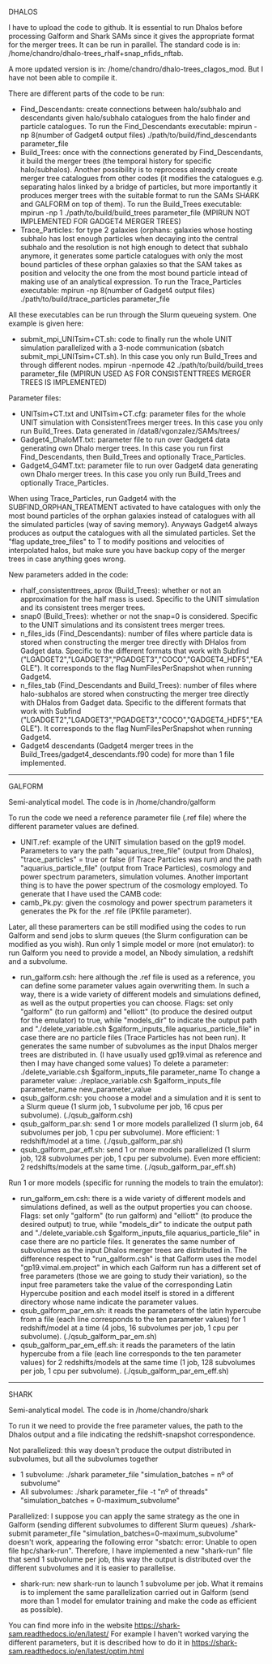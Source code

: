 DHALOS

I have to upload the code to github. It is essential to run Dhalos before processing Galform and Shark SAMs since it gives the appropriate format for the merger trees. It can be run in parallel. The standard code is in: /home/chandro/dhalo-trees_rhalf+snap_nfids_nftab.

A more updated version is in: /home/chandro/dhalo-trees_clagos_mod. But I have not been able to compile it.

There are different parts of the code to be run:
- Find_Descendants: create connections between halo/subhalo and descendants given halo/subhalo catalogues from the halo finder and particle catalogues.
To run the Find_Descendants executable:  mpirun -np 8(number of Gadget4 output files) ./path/to/build/find_descendants parameter_file
- Build_Trees: once with the connections generated by Find_Descendants, it build the merger trees (the temporal history for specific halo/subhalos). Another possibility is to reprocess already create merger tree catalogues from other codes (it modifies the catalogues e.g. separating halos linked by a bridge of particles, but more importantly it produces merger trees with the suitable format to run the SAMs SHARK and GALFORM on top of them).
To run the Build_Trees executable:  mpirun -np 1 ./path/to/build/build_trees parameter_file (MPIRUN NOT IMPLEMENTED FOR GADGET4 MERGER TREES)
- Trace_Particles: for type 2 galaxies (orphans: galaxies whose hosting subhalo has lost enough particles when decaying into the central subhalo and the resolution is not high enough to detect that subhalo anymore, it generates some particle catalogues with only the most bound particles of these orphan galaxies so that the SAM takes as position and velocity the one from the most bound particle intead of making use of an analytical expression.
To run the Trace_Particles executable:  mpirun -np 8(number of Gadget4 output files) ./path/to/build/trace_particles parameter_file

All these executables can be run through the Slurm queueing system. One example is given here:
- submit_mpi_UNITsim+CT.sh: code to finally run the whole UNIT simulation parallelized with a 3-node communication (sbatch submit_mpi_UNITsim+CT.sh). In this case you only run Build_Trees and through different nodes. mpirun -npernode 42 ./path/to/build/build_trees parameter_file (MPIRUN USED AS FOR CONSISTENTTREES MERGER TREES IS IMPLEMENTED)

Parameter files:
- UNITsim+CT.txt and UNITsim+CT.cfg: parameter files for the whole UNIT simulation with ConsistentTrees merger trees. In this case you only run Build_Trees. Data generated in /data8/vgonzalez/SAMs/trees/
- Gadget4_DhaloMT.txt: parameter file to run over Gadget4 data generating own Dhalo merger trees. In this case you run first Find_Descendants, then Build_Trees and optionally Trace_Particles.
- Gadget4_G4MT.txt: parameter file to run over Gadget4 data generating own Dhalo merger trees. In this case you only run Build_Trees and optionally Trace_Particles.

When using Trace_Particles, run Gadget4 with the SUBFIND_ORPHAN_TREATMENT activated to have catalogues with only the most bound particles of the orphan galaxies instead of catalogues with all the simulated particles (way of saving memory). Anyways Gadget4 always produces as output the catalogues with all the simulated particles. Set the "flag update_tree_files" to T to modify positions and velocities of interpolated halos, but make sure you have backup copy of the merger trees in case anything goes wrong.

New parameters added in the code:
- rhalf_consistenttrees_aprox (Build_Trees): whether or not an approximation for the half mass is used. Specific to the UNIT simulation and its consistent trees merger trees.
- snap0 (Build_Trees): whether or not the snap=0 is considered. Specific to the UNIT simulations and its consistent trees merger trees.
- n_files_ids (Find_Descendants): number of files where particle data is stored when constructing the merger tree directly with DHalos from Gadget data. Specific to the different formats that work with Subfind ("LGADGET2","LGADGET3","PGADGET3","COCO","GADGET4_HDF5","EAGLE"). It corresponds to the flag NumFilesPerSnapshot when running Gadget4.
- n_files_tab (Find_Descendants and Build_Trees): number of files where halo-subhalos are stored when constructing the merger tree directly with DHalos from Gadget data. Specific to the different formats that work with Subfind ("LGADGET2","LGADGET3","PGADGET3","COCO","GADGET4_HDF5","EAGLE"). It corresponds to the flag NumFilesPerSnapshot when running Gadget4.
- Gadget4 descendants (Gadget4 merger trees in the Build_Trees/gadget4_descendants.f90 code) for more than 1 file implemented.

-----------------------------------------------------------------------------------------------------------------

GALFORM

Semi-analytical model. The code is in /home/chandro/galform

To run the code we need a reference parameter file (.ref file) where the different parameter values are defined.
- UNIT.ref: example of the UNIT simulation based on the gp19 model. Parameters to vary the path "aquarius_tree_file" (output from Dhalos),
"trace_particles" = true or false (if Trace Particles was run) and the path "aquarius_particle_file" (output from Trace Particles), cosmology and power spectrum parameters, simulation volumes.
Another important thing is to have the power spectrum of the cosmology employed. To generate that I have used the CAMB code:
- camb_Pk.py: given the cosmology and power spectrum parameters it generates the Pk for the .ref file (PKfile parameter).

Later, all these paramerters can be still modified using the codes to run Galform and send jobs to slurm queues (the Slurm configuration can be modified as you wish).
Run only 1 simple model or more (not emulator): to run Galform you need to provide a model, an Nbody simulation, a redshift and a subvolume.
- run_galform.csh: here although the .ref file is used as a reference, you can define some parameter values again overwriting them. In such a way, there is a wide variety of different models and simulations defined, as well as the output properties you can choose. Flags: set only "galform" (to run galform) and "elliott" (to produce the desired output for the emulator) to true, while "models_dir" to indicate the output path and "./delete_variable.csh $galform_inputs_file aquarius_particle_file" in case there are no particle files (Trace Particles has not been run). It generates the same number of subvolumes as the input Dhalos merger trees are distributed in. (I have usually used gp19.vimal as reference and then I may have changed some values)
To delete a parameter: ./delete_variable.csh $galform_inputs_file parameter_name
To change a parameter value: ./replace_variable.csh $galform_inputs_file parameter_name new_parameter_value
- qsub_galform.csh: you choose a model and a simulation and it is sent to a Slurm queue (1 slurm job, 1 subvolume per job, 16 cpus per subvolume). (./qsub_galform.csh)
- qsub_galform_par.sh: send 1 or more models parallelized (1 slurm job, 64 subvolumes per job, 1 cpu per subvolume). More efficient: 1 redshift/model at a time. (./qsub_galform_par.sh)
- qsub_galform_par_eff.sh: send 1 or more models parallelized (1 slurm job, 128 subvolumes per job, 1 cpu per subvolume). Even more efficient: 2 redshifts/models at the same time. (./qsub_galform_par_eff.sh)

Run 1 or more models (specific for running the models to train the emulator):
- run_galform_em.csh: there is a wide variety of different models and simulations defined, as well as the output properties you can choose. Flags: set only "galform" (to run galform) and "elliott" (to produce the desired output) to true, while "models_dir" to indicate the output path and "./delete_variable.csh $galform_inputs_file aquarius_particle_file" in case there are no particle files. It generates the same number of subvolumes as the input Dhalos merger trees are distributed in. The difference respect to "run_galform.csh" is that Galform uses the model "gp19.vimal.em.project" in which each Galform run has a different set of free parameters (those we are going to study their variation), so the input free parameters take the value of the corresponding Latin Hypercube position and each model itself is stored in a different directory whose name indicate the parameter values.
- qsub_galform_par_em.sh: it reads the parameters of the latin hypercube from a file (each line corresponds to the ten parameter values) for 1 redshift/model at a time (4 jobs, 16 subvolumes per job, 1 cpu per subvolume). (./qsub_galform_par_em.sh)
- qsub_galform_par_em_eff.sh: it reads the parameters of the latin hypercube from a file (each line corresponds to the ten parameter values) for 2 redshifts/models at the same time (1 job, 128 subvolumes per job, 1 cpu per subvolume). (./qsub_galform_par_em_eff.sh)


-----------------------------------------------------------------------------------------------------------------

SHARK

Semi-analytical model. The code is in /home/chandro/shark

To run it we need to provide the free parameter values, the path to the Dhalos output and a file indicating the redshift-snapshot correspondence.

Not parallelized: this way doesn't produce the output distributed in subvolumes, but all the subvolumes together
- 1 subvolume: ./shark parameter_file "simulation_batches = nº of subvolume"
- All subvolumes: ./shark parameter_file -t "nº of threads" "simulation_batches = 0-maximum_subvolume"

Parallelized: I suppose you can apply the same strategy as the one in Galform (sending different subvolumes to different Slurm queues)
./shark-submit parameter_file "simulation_batches=0-maximum_subvolume" doesn't work, appearing the following error "sbatch: error: Unable to open file hpc/shark-run".
Therefore, I have implemented a new "shark-run" file that send 1 subvolume per job, this way the output is distributed over the different subvolumes and it is easier to parallelise.
- shark-run: new shark-run to launch 1 subvolume per job.
What it remains is to implement the same parallelization carried out in Galform (send more than 1 model for emulator training and make the code as efficient as possible).

You can find more info in the website https://shark-sam.readthedocs.io/en/latest/
For example I haven't worked varying the different parameters, but it is described how to do it in https://shark-sam.readthedocs.io/en/latest/optim.html

